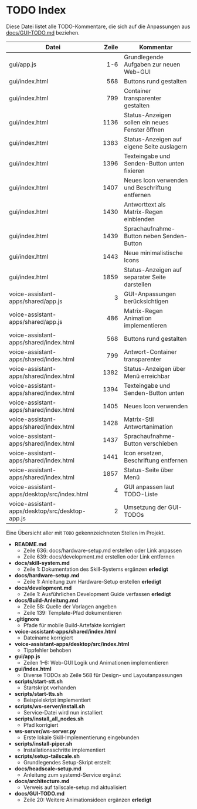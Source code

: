 # TODO Index

Diese Datei listet alle TODO-Kommentare, die sich auf die Anpassungen aus [docs/GUI-TODO.md](docs/GUI-TODO.md) beziehen.

| Datei | Zeile | Kommentar |
|-------|------:|-----------|
| gui/app.js | 1-6 | Grundlegende Aufgaben zur neuen Web-GUI |
| gui/index.html | 568 | Buttons rund gestalten | **erledigt** |
| gui/index.html | 799 | Container transparenter gestalten | **erledigt** |
| gui/index.html | 1136 | Status-Anzeigen sollen ein neues Fenster öffnen |
| gui/index.html | 1383 | Status-Anzeigen auf eigene Seite auslagern |
| gui/index.html | 1396 | Texteingabe und Senden-Button unten fixieren |
| gui/index.html | 1407 | Neues Icon verwenden und Beschriftung entfernen |
| gui/index.html | 1430 | Antworttext als Matrix-Regen einblenden |
| gui/index.html | 1439 | Sprachaufnahme-Button neben Senden-Button |
| gui/index.html | 1443 | Neue minimalistische Icons |
| gui/index.html | 1859 | Status-Anzeigen auf separater Seite darstellen |
| voice-assistant-apps/shared/app.js | 3 | GUI-Anpassungen berücksichtigen |
| voice-assistant-apps/shared/app.js | 486 | Matrix-Regen Animation implementieren |
| voice-assistant-apps/shared/index.html | 568 | Buttons rund gestalten | **erledigt** |
| voice-assistant-apps/shared/index.html | 799 | Antwort-Container transparenter | **erledigt** |
| voice-assistant-apps/shared/index.html | 1382 | Status-Anzeigen über Menü erreichbar |
| voice-assistant-apps/shared/index.html | 1394 | Texteingabe und Senden-Button unten |
| voice-assistant-apps/shared/index.html | 1405 | Neues Icon verwenden |
| voice-assistant-apps/shared/index.html | 1428 | Matrix-Stil Antwortanimation |
| voice-assistant-apps/shared/index.html | 1437 | Sprachaufnahme-Button verschieben |
| voice-assistant-apps/shared/index.html | 1441 | Icon ersetzen, Beschriftung entfernen |
| voice-assistant-apps/shared/index.html | 1857 | Status-Seite über Menü |
| voice-assistant-apps/desktop/src/index.html | 4 | GUI anpassen laut TODO-Liste |
| voice-assistant-apps/desktop/src/desktop-app.js | 2 | Umsetzung der GUI-TODOs |

Eine Übersicht aller mit `TODO` gekennzeichneten Stellen im Projekt.

- **README.md**
  - Zeile 636: docs/hardware-setup.md erstellen oder Link anpassen
  - Zeile 639: docs/development.md erstellen oder Link entfernen
- **docs/skill-system.md**
  - Zeile 1: Dokumentation des Skill-Systems ergänzen **erledigt**
- **docs/hardware-setup.md**
  - Zeile 1: Anleitung zum Hardware-Setup erstellen **erledigt**
- **docs/development.md**
  - Zeile 1: Ausführlichen Development Guide verfassen **erledigt**
- **docs/Build-Anleitung.md**
  - Zeile 58: Quelle der Vorlagen angeben
  - Zeile 139: Template-Pfad dokumentieren
- **.gitignore**
  - Pfade für mobile Build-Artefakte korrigiert
- **voice-assistant-apps/shared/index.html**
  - Dateiname korrigiert
- **voice-assistant-apps/desktop/src/index.html**
  - Tippfehler behoben
- **gui/app.js**
  - Zeilen 1–6: Web-GUI Logik und Animationen implementieren
- **gui/index.html**
  - Diverse TODOs ab Zeile 568 für Design- und Layoutanpassungen
- **scripts/start-stt.sh**
  - Startskript vorhanden
- **scripts/start-tts.sh**
  - Beispielskript implementiert
- **scripts/ws-server/install.sh**
  - Service-Datei wird nun installiert
- **scripts/install_all_nodes.sh**
  - Pfad korrigiert
- **ws-server/ws-server.py**
  - Erste lokale Skill-Implementierung eingebunden
- **scripts/install-piper.sh**
  - Installationsschritte implementiert
- **scripts/setup-tailscale.sh**
  - Grundlegendes Setup-Skript erstellt
- **docs/headscale-setup.md**
  - Anleitung zum systemd-Service ergänzt
- **docs/architecture.md**
  - Verweis auf tailscale-setup.md aktualisiert
- **docs/GUI-TODO.md**
  - Zeile 20: Weitere Animationsideen ergänzen **erledigt**
